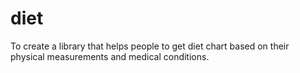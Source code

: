 # diet
To create a library that helps people to get diet chart based on their physical measurements and medical conditions.
